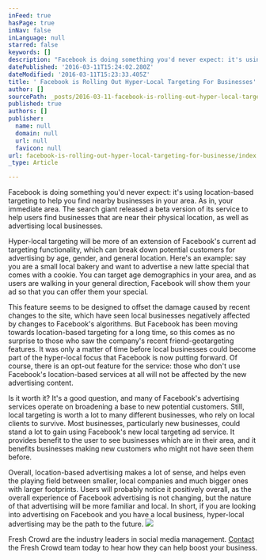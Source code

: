 ```yaml
---
inFeed: true
hasPage: true
inNav: false
inLanguage: null
starred: false
keywords: []
description: "Facebook is doing something you'd never expect: it's using location-based targeting to help you find nearby businesses in your area. As in, your immediate area. The search giant released a beta version of its service to help users find businesses that are near their physical location, as well as advertising local businesses."
datePublished: '2016-03-11T15:24:02.280Z'
dateModified: '2016-03-11T15:23:33.405Z'
title: ' Facebook is Rolling Out Hyper-Local Targeting For Businesses'
author: []
sourcePath: _posts/2016-03-11-facebook-is-rolling-out-hyper-local-targeting-for-businesse.md
published: true
authors: []
publisher:
  name: null
  domain: null
  url: null
  favicon: null
url: facebook-is-rolling-out-hyper-local-targeting-for-businesse/index.html
_type: Article

---
```

Facebook is doing something you'd never expect: it's using location-based targeting to help you find nearby businesses in your area. As in, your immediate area. The search giant released a beta version of its service to help users find businesses that are near their physical location, as well as advertising local businesses.

Hyper-local targeting will be more of an extension of Facebook's current ad targeting functionality, which can break down potential customers for advertising by age, gender, and general location. Here's an example: say you are a small local bakery and want to advertise a new latte special that comes with a cookie. You can target age demographics in your area, and as users are walking in your general direction, Facebook will show them your ad so that you can offer them your special.

This feature seems to be designed to offset the damage caused by recent changes to the site, which have seen local businesses negatively affected by changes to Facebook's algorithms. But Facebook has been moving towards location-based targeting for a long time, so this comes as no surprise to those who saw the company's recent friend-geotargeting features. It was only a matter of time before local businesses could become part of the hyper-local focus that Facebook is now putting forward. Of course, there is an opt-out feature for the service: those who don't use Facebook's location-based services at all will not be affected by the new advertising content.

Is it worth it? It's a good question, and many of Facebook's advertising services operate on broadening a base to new potential customers. Still, local targeting is worth a lot to many different businesses, who rely on local clients to survive. Most businesses, particularly new businesses, could stand a lot to gain using Facebook's new local targeting ad service. It provides benefit to the user to see businesses which are in their area, and it benefits businesses making new customers who might not have seen them before.

Overall, location-based advertising makes a lot of sense, and helps even the playing field between smaller, local companies and much bigger ones with larger footprints. Users will probably notice it positively overall, as the overall experience of Facebook advertising is not changing, but the nature of that advertising will be more familiar and local. In short, if you are looking into advertising on Facebook and you have a local business, hyper-local advertising may be the path to the future.
![](https://the-grid-user-content.s3-us-west-2.amazonaws.com/2b606753-6a1e-4bb1-93f1-1688db5693e9.jpg)

Fresh Crowd are the industry leaders in social media management. [Contact][0] the Fresh Crowd team today to hear how they can help boost your business. 

[0]: http://freshcrowd.com/